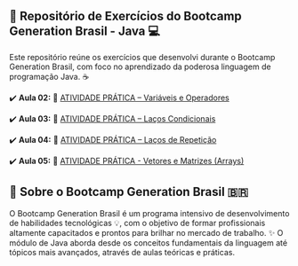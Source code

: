  ## 🚀 Repositório de Exercícios do Bootcamp Generation Brasil - Java 💻

Este repositório reúne os exercícios que desenvolvi durante o Bootcamp Generation Brasil, com foco no aprendizado da poderosa linguagem de programação Java. ☕

✔️ **Aula 02:** 🔗 [ATIVIDADE PRÁTICA – Variáveis e Operadores](https://github.com/Fabriciovics/Generation_Exercicios/tree/main/src/Aula_02)

✔️ **Aula 03:** 🔗 [ATIVIDADE PRÁTICA – Laços Condicionais](https://github.com/Fabriciovics/Generation_Exercicios/tree/main/src/Aula_03)

✔️ **Aula 04:** 🔗 [ATIVIDADE PRÁTICA – Laços de Repetição](https://github.com/Fabriciovics/Generation_Exercicios/tree/main/src/Aula_04)

✔️ **Aula 05:** 🔗 [ATIVIDADE PRÁTICA - Vetores e Matrizes (Arrays)](https://github.com/Fabriciovics/Generation_Exercicios/tree/main/src/Aula_05)

## 🚀 Sobre o Bootcamp Generation Brasil 🇧🇷

O Bootcamp Generation Brasil é um programa intensivo de desenvolvimento de habilidades tecnológicas 💡, com o objetivo de formar profissionais altamente capacitados e prontos para brilhar no mercado de trabalho. ✨
O módulo de Java aborda desde os conceitos fundamentais da linguagem até tópicos mais avançados, através de aulas teóricas e práticas.
